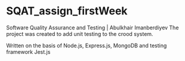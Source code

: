 # SQAT_assign_firstWeek

Software Quality Assurance and Testing | Abulkhair Imanberdiyev
The project was created to add unit testing to the crood system.

Written on the basis of Node.js, Express.js, MongoDB and testing framework Jest.js
